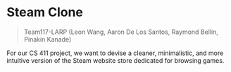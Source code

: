 # Steam Clone

> Team117-LARP (Leon Wang, Aaron De Los Santos, Raymond Bellin, Pinakin Kanade)

For our CS 411 project, we want to devise a cleaner, minimalistic, and more intuitive version of the Steam website store dedicated for browsing games.
